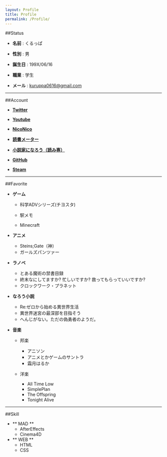 ```yaml
---
layout: Profile
title: Profile
permalink: /Profile/
---
```

##Status
+ **名前** : くるっぱ

+ **性別** : 男 

+ **誕生日** : 199X/06/16

+ **職業** : 学生  

+ **メール** :  <a href="mailto:&#107;&#117;&#114;&#117;&#112;&#112;&#97;&#48;&#54;&#49;&#54;&#64;&#103;&#109;&#97;&#105;&#108;&#46;&#99;&#111;&#109;">&#107;&#117;&#114;&#117;&#112;&#112;&#97;&#48;&#54;&#49;&#54;&#64;&#103;&#109;&#97;&#105;&#108;&#46;&#99;&#111;&#109;</a>

****

  
##Account
+ [**Twitter**](https://twitter.com/kuruppa0616)

+ [**Youtube**](https://www.youtube.com/user/kuruppa0616)

+ [**NicoNico**](http://www.nicovideo.jp/user/17150151)

+ [**読書メーター**](http://bookmeter.com/u/562222)

+ [**小説家になろう（読み専）**](http://mypage.syosetu.com/270376/)

+ [**GitHub**](https://github.com/kuruppa0616)

+ [**Steam**](http://steamcommunity.com/id/kuruppa0616/)
    
****

##Favorite

+ **ゲーム**

    + 科学ADVシリーズ(チヨスタ)
    
    + 駅メモ
    
    + Minecraft

+ **アニメ**

    + Steins;Gate（神）
    + ガールズパンツァー
    
+ **ラノベ**

    + とある魔術の禁書目録
    + 終末なにしてますか? 忙しいですか? 救ってもらっていいですか?
    + クロックワーク・プラネット
    
+ **なろう小説**
    
    + Re:ゼロから始める異世界生活
    + 異世界迷宮の最深部を目指そう
    + へんじがない。ただの偽勇者のようだ。
    
+ **音楽**
    + 邦楽
        + アニソン
        + アニメとかゲームのサントラ
        + 霜月はるか
    
    + 洋楽
        
        + All Time Low
        + SimplePlan
        + The Offspring
        + Tonight Alive

****

##Skill
+ ** MAD **
    + AfterEffects
    + Cinema4D
+ ** WEB **
    + HTML
    + CSS
    
    